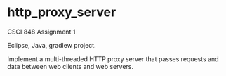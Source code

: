 # http_proxy_server
CSCI 848 Assignment 1

Eclipse, Java, gradlew project. 

Implement a multi-threaded HTTP proxy server that passes requests and data between web clients and web servers.
